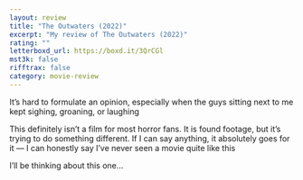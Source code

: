 ```yaml
---
layout: review
title: "The Outwaters (2022)"
excerpt: "My review of The Outwaters (2022)"
rating: ""
letterboxd_url: https://boxd.it/3QrCGl
mst3k: false
rifftrax: false
category: movie-review
---
```


It’s hard to formulate an opinion, especially when the guys sitting next to me kept sighing, groaning, or laughing

This definitely isn’t a film for most horror fans. It is found footage, but it’s trying to do something different. If I can say anything, it absolutely goes for it — I can honestly say I’ve never seen a movie quite like this

I’ll be thinking about this one…
